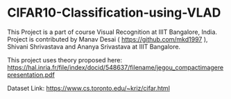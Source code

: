 # CIFAR10-Classification-using-VLAD

This Project is a part of course Visual Recognition at IIIT Bangalore, India. Project is contributed by Manav Desai ( https://github.com/mkd1997 ), Shivani Shrivastava and Ananya Srivastava at IIIT Bangalore.

This project uses theory proposed here: https://hal.inria.fr/file/index/docid/548637/filename/jegou_compactimagerepresentation.pdf

Dataset Link: https://www.cs.toronto.edu/~kriz/cifar.html
